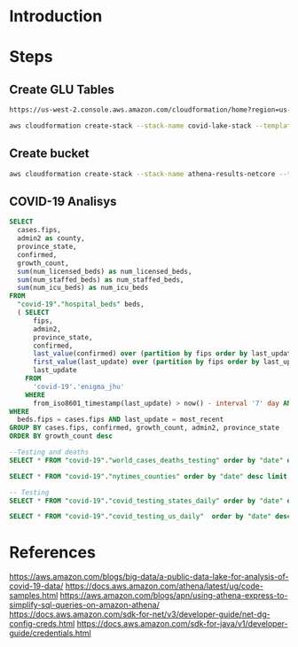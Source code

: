 # Introduction

# Steps

## Create GLU Tables
```bash
https://us-west-2.console.aws.amazon.com/cloudformation/home?region=us-west-2#/stacks/quickcreate?templateURL=https://covid19-lake.s3.us-east-2.amazonaws.com/cfn/CovidLakeStack.template.json&stackName=CovidLakeStack

aws cloudformation create-stack --stack-name covid-lake-stack --template-url https://covid19-lake.s3.us-east-2.amazonaws.com/cfn/CovidLakeStack.template.json
```

## Create bucket
```bash
aws cloudformation create-stack --stack-name athena-results-netcore --template-body file://s3-athena-result.template.yaml
```

## COVID-19 Analisys 

```sql
SELECT 
  cases.fips, 
  admin2 as county, 
  province_state, 
  confirmed,
  growth_count, 
  sum(num_licensed_beds) as num_licensed_beds, 
  sum(num_staffed_beds) as num_staffed_beds, 
  sum(num_icu_beds) as num_icu_beds
FROM 
  "covid-19"."hospital_beds" beds, 
  ( SELECT 
      fips, 
      admin2, 
      province_state, 
      confirmed, 
      last_value(confirmed) over (partition by fips order by last_update) - first_value(confirmed) over (partition by fips order by last_update) as growth_count,
      first_value(last_update) over (partition by fips order by last_update desc) as most_recent,
      last_update
    FROM  
      'covid-19'.'enigma_jhu' 
    WHERE 
      from_iso8601_timestamp(last_update) > now() - interval '7' day AND country_region = 'US') cases
WHERE 
  beds.fips = cases.fips AND last_update = most_recent
GROUP BY cases.fips, confirmed, growth_count, admin2, province_state
ORDER BY growth_count desc

--Testing and deaths
SELECT * FROM "covid-19"."world_cases_deaths_testing" order by "date" desc limit 10;

SELECT * FROM "covid-19"."nytimes_counties" order by "date" desc limit 10;

-- Testing
SELECT * FROM "covid-19"."covid_testing_states_daily" order by "date" desc limit 10;

SELECT * FROM "covid-19"."covid_testing_us_daily"  order by "date" desc limit 10;

```

# References
https://aws.amazon.com/blogs/big-data/a-public-data-lake-for-analysis-of-covid-19-data/
https://docs.aws.amazon.com/athena/latest/ug/code-samples.html
https://aws.amazon.com/blogs/apn/using-athena-express-to-simplify-sql-queries-on-amazon-athena/
https://docs.aws.amazon.com/sdk-for-net/v3/developer-guide/net-dg-config-creds.html
https://docs.aws.amazon.com/sdk-for-java/v1/developer-guide/credentials.html